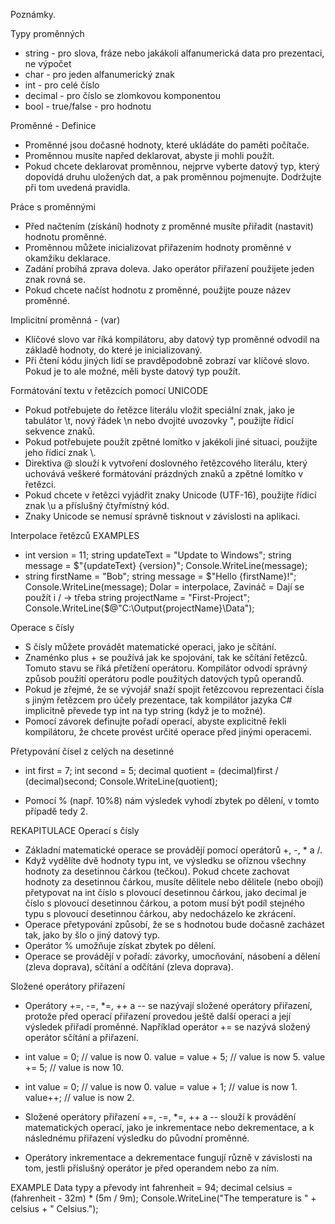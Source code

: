 Poznámky.

Typy proměnných
- string - pro slova, fráze nebo jakákoli alfanumerická data pro prezentaci, ne výpočet
- char - pro jeden alfanumerický znak
- int - pro celé číslo
- decimal - pro číslo se zlomkovou komponentou
- bool - true/false - pro hodnotu


Proměnné - Definice
- Proměnné jsou dočasné hodnoty, které ukládáte do paměti počítače.
- Proměnnou musíte napřed deklarovat, abyste ji mohli použít.
- Pokud chcete deklarovat proměnnou, nejprve vyberte datový typ, který dopovídá druhu uložených dat, a pak proměnnou pojmenujte. Dodržujte při tom uvedená pravidla.

Práce s proměnnými
- Před načtením (získání) hodnoty z proměnné musíte přiřadit (nastavit) hodnotu proměnné.
- Proměnnou můžete inicializovat přiřazením hodnoty proměnné v okamžiku deklarace.
- Zadání probíhá zprava doleva.
Jako operátor přiřazení použijete jeden znak rovná se.
- Pokud chcete načíst hodnotu z proměnné, použijte pouze název proměnné.

Implicitní proměnná - (var)
- Klíčové slovo var říká kompilátoru, aby datový typ proměnné odvodil na základě hodnoty, do které je inicializovaný.
- Při čtení kódu jiných lidí se pravděpodobně zobrazí var klíčové slovo. Pokud je to ale možné, měli byste datový typ použít.

Formátování textu v řetězcích pomocí UNICODE
- Pokud potřebujete do řetězce literálu vložit speciální znak, jako je tabulátor \t, nový řádek \n nebo dvojité uvozovky \", použijte řídicí sekvence znaků.
- Pokud potřebujete použít zpětné lomítko v jakékoli jiné situaci, použijte jeho řídicí znak \\.
- Direktiva @ slouží k vytvoření doslovného řetězcového literálu, který uchovává veškeré formátování prázdných znaků a zpětné lomítko v řetězci.
- Pokud chcete v řetězci vyjádřit znaky Unicode (UTF-16), použijte řídicí znak \u a příslušný čtyřmístný kód.
- Znaky Unicode se nemusí správně tisknout v závislosti na aplikaci.

Interpolace řetězců 
EXAMPLES
- int version = 11;
string updateText = "Update to Windows";
string message = $"{updateText} {version}";
Console.WriteLine(message);
- string firstName = "Bob";
string message = $"Hello {firstName}!";
Console.WriteLine(message);
Dolar = interpolace, Zavináč = Dají se použít i / -> třeba string projectName = "First-Project";  Console.WriteLine($@"C:\Output\{projectName}\Data");

Operace s čísly
- S čísly můžete provádět matematické operaci, jako je sčítání.
- Znaménko plus + se používá jak ke spojování, tak ke sčítání řetězců. Tomuto stavu se říká přetížení operátoru. Kompilátor odvodí správný způsob použití operátoru podle použitých datových typů operandů.
- Pokud je zřejmé, že se vývojář snaží spojit řetězcovou reprezentaci čísla s jiným řetězcem pro účely prezentace, tak kompilátor jazyka C# implicitně převede typ int na typ string (když je to možné).
- Pomocí závorek definujte pořadí operací, abyste explicitně řekli kompilátoru, že chcete provést určité operace před jinými operacemi.

Přetypování čísel z celých na desetinné
- int first = 7;
  int second = 5;
  decimal quotient = (decimal)first / (decimal)second;
  Console.WriteLine(quotient);

- Pomocí % (např. 10%8) nám výsledek vyhodí zbytek po dělení, v tomto případě tedy 2.


REKAPITULACE Operací s čísly
- Základní matematické operace se provádějí pomocí operátorů +, -, * a /.
- Když vydělíte dvě hodnoty typu int, ve výsledku se oříznou všechny hodnoty za desetinnou čárkou (tečkou). Pokud chcete zachovat hodnoty za desetinnou čárkou, musíte dělitele nebo dělitele (nebo obojí) přetypovat na int číslo s plovoucí desetinnou čárkou, jako decimal je číslo s plovoucí desetinnou čárkou, a potom musí být podíl stejného typu s plovoucí desetinnou čárkou, aby nedocházelo ke zkrácení.
- Operace přetypování způsobí, že se s hodnotou bude dočasně zacházet tak, jako by šlo o jiný datový typ.
- Operátor % umožňuje získat zbytek po dělení.
- Operace se provádějí v pořadí: závorky, umocňování, násobení a dělení (zleva doprava), sčítání a odčítání (zleva doprava).

Složené operátory přiřazení
- Operátory +=, -=, *=, ++ a -- se nazývají složené operátory přiřazení, protože před operací přiřazení provedou ještě další operaci a její výsledek přiřadí proměnné. Například operátor += se nazývá složený operátor sčítání a přiřazení.
- int value = 0;     // value is now 0.
  value = value + 5; // value is now 5.
  value += 5;        // value is now 10.
- int value = 0;     // value is now 0.
  value = value + 1; // value is now 1.
  value++;           // value is now 2.
  
- Složené operátory přiřazení +=, -=, *=, ++ a -- slouží k provádění matematických operací, jako je inkrementace nebo dekrementace, a k následnému přiřazení výsledku do původní proměnné.
- Operátory inkrementace a dekrementace fungují různě v závislosti na tom, jestli příslušný operátor je před operandem nebo za ním.

EXAMPLE Data typy a převody
int fahrenheit = 94;
decimal celsius = (fahrenheit - 32m) * (5m / 9m);
Console.WriteLine("The temperature is " + celsius + " Celsius.");


